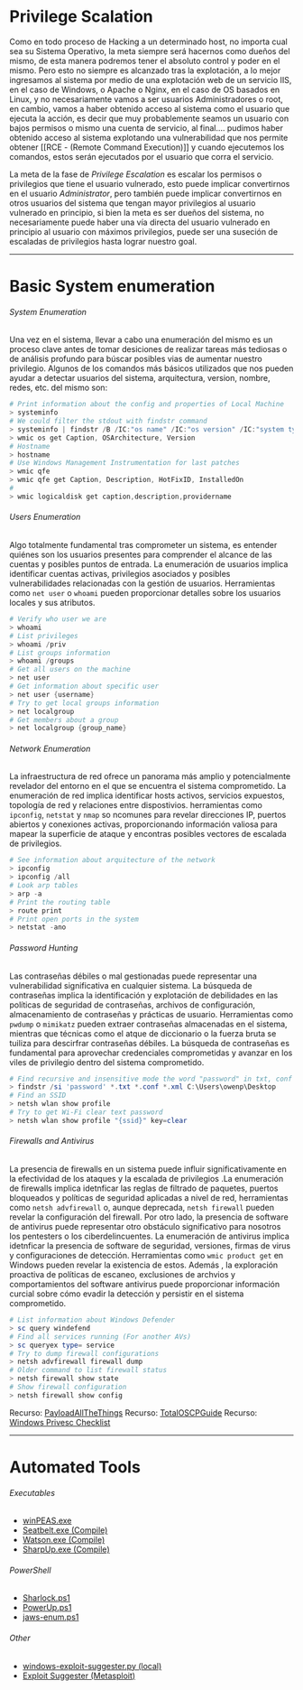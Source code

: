 # Privilege Scalation

Como en todo proceso de Hacking a un determinado host, no importa cual sea su Sistema Operativo, la meta siempre será hacernos como dueños del mismo, de esta manera podremos tener el absoluto control y poder en el mismo. Pero esto no siempre es alcanzado tras la explotación, a lo mejor ingresamos al sistema por medio de una explotación web de un servicio IIS, en el caso de Windows, o Apache o Nginx, en el caso de OS basados en Linux, y no necesariamente vamos a ser usuarios Administradores o root, en cambio, vamos a haber obtenido acceso al sistema como el usuario que ejecuta la acción, es decir que muy probablemente seamos un usuario con bajos permisos o mismo una cuenta de servicio, al final.... pudimos haber obtenido acceso al sistema explotando una vulnerabilidad que nos permite obtener [[RCE - (Remote Command Execution)]] y cuando ejecutemos los comandos, estos serán ejecutados por el usuario que corra el servicio.

La meta de la fase de *Privilege Escalation* es escalar los permisos o privilegios que tiene el usuario vulnerado, esto puede implicar convertirnos en el usuario *Administrator*,  pero también puede implicar convertirnos en otros usuarios del sistema que tengan mayor privilegios al usuario vulnerado en principio, si bien la meta es ser dueños del sistema, no necesariamente puede haber una vía directa del usuario vulnerado en principio al usuario con máximos privilegios, puede ser una suseción de escaladas de privilegios hasta lograr nuestro goal. 

----
# Basic System enumeration

###### System Enumeration

Una vez en el sistema, llevar a cabo una enumeración del mismo es un proceso clave antes de tomar desiciones de realizar tareas más tediosas o de análisis profundo para búscar posibles vias de aumentar nuestro privilegio. Algunos de los comandos más básicos utilizados que nos pueden ayudar a detectar usuarios del sistema, arquitectura, version, nombre, redes, etc. del mismo son:

```powershell
# Print information about the config and properties of Local Machine
> systeminfo
# We could filter the stdout with findstr command
> systeminfo | findstr /B /IC:"os name" /IC:"os version" /IC:"system type"
> wmic os get Caption, OSArchitecture, Version
# Hostname 
> hostname
# Use Windows Management Instrumentation for last patches
> wmic qfe
> wmic qfe get Caption, Description, HotFixID, InstalledOn
# 
> wmic logicaldisk get caption,description,providername
```
###### Users Enumeration

Algo totalmente fundamental tras comprometer un sistema, es entender quiénes son los usuarios presentes para comprender el alcance de las cuentas y posibles puntos de entrada. La enumeración de usuarios implica identificar cuentas activas, privilegios asociados y posibles vulnerabilidades relacionadas con la gestión de usuarios. Herramientas como `net user` o `whoami` pueden proporcionar detalles sobre los usuarios locales y sus atributos. 

```powershell
# Verify who user we are
> whoami
# List privileges
> whoami /priv
# List groups information
> whoami /groups
# Get all users on the machine
> net user 
# Get information about specific user
> net user {username}
# Try to get local groups information
> net localgroup 
# Get members about a group
> net localgroup {group_name}
```

###### Network Enumeration

La infraestructura de red ofrece un panorama más amplio y potencialmente revelador del entorno en el que se encuentra el sistema comprometido. La enumeración de red implica identificar hosts activos, servicios expuestos, topología de red y relaciones entre dispostivios. herramientas como `ipconfig`, `netstat` y `nmap` so ncomunes para revelar direcciones IP, puertos abiertos y  conexiones activas, proporcionando información valiosa para mapear la superficie de ataque y encontras posibles vectores de escalada de privilegios.

```powershell
# See information about arquitecture of the network
> ipconfig
> ipconfig /all
# Look arp tables
> arp -a 
# Print the routing table
> route print
# Print open ports in the system
> netstat -ano
```
###### Password Hunting

Las contraseñas débiles o mal gestionadas puede representar una vulnerabilidad significativa en cualquier sistema. La búsqueda de contraseñas implica la identificación y explotación de debilidades en las políticas de seguridad de contraseñas, archivos de configuración, almacenamiento de contraseñas y prácticas de usuario. Herramientas como `pwdump` o `mimikatz` pueden extraer contraseñas almacenadas en el sistema, mientras que técnicas como el atque de diccionario o la fuerza bruta se tuiliza para descirfrar contraseñas débiles. La búsqueda de contraseñas es fundamental para aprovechar credenciales comprometidas y avanzar en los viles de privilegio dentro del sistema comprometido.

```powershell
# Find recursive and insensitive mode the word "password" in txt, conf and xml file in owenp user desktop
> findstr /si 'password' *.txt *.conf *.xml C:\Users\owenp\Desktop
# Find an SSID
> netsh wlan show profile
# Try to get Wi-Fi clear text password 
> netsh wlan show profile "{ssid}" key=clear
```
###### Firewalls and Antivirus

La presencia de firewalls en un sistema puede influir significativamente en la efectividad de los ataques y la escalada de privilegios .La enumeración de firewalls implica idetnficar las reglas de filtrado de paquetes, puertos bloqueados y políticas de seguridad aplicadas a nivel de red, herramientas como `netsh advfirewall` o, aunque deprecada, `netsh firewall` pueden revelar la configuración del firewall. 
Por otro lado, la presencia de software de antivirus puede representar otro obstáculo significativo para nosotros los pentesters o los ciberdelincuentes. La enumeración de antivirus implica idetnficar la presencia de software de seguridad, versiones, firmas de virus y configuraciones de detección. Herramientas como `wmic product get` en Windows pueden revelar la existencia de estos. Además , la exploración proactiva de políticas de escaneo, exclusiones de archvios y comportamientos del software antivirus puede proporcionar información curcial sobre cómo evadir la detección y persistir en el sistema comprometido.

```powershell
# List information about Windows Defender
> sc query windefend
# Find all services running (For another AVs)
> sc queryex type= service
# Try to dump firewall configurations
> netsh advfirewall firewall dump
# Older command to list firewall status
> netsh firewall show state 
# Show firewall configuration
> netsh firewall show config
```

Recurso: [PayloadAllTheThings](https://github.com/swisskyrepo/PayloadsAllTheThings/blob/master/Methodology%20and%20Resources/Windows%20-%20Privilege%20Escalation.md)
Recurso: [TotalOSCPGuide](https://sushant747.gitbooks.io/total-oscp-guide/content/privilege_escalation_windows.html)
Recurso: [Windows Privesc Checklist]()

---
# Automated Tools
###### Executables
- [winPEAS.exe](https://github.com/peass-ng/PEASS-ng/tree/master/winPEAS)
- [Seatbelt.exe (Compile)](https://github.com/GhostPack/Seatbelt)
- [Watson.exe (Compile)](https://github.com/rasta-mouse/Watson)
- [SharpUp.exe (Compile)](https://github.com/GhostPack/SharpUp)
###### PowerShell
- [Sharlock.ps1](https://github.com/rasta-mouse/Sherlock)
- [PowerUp.ps1](https://github.com/PowerShellMafia/PowerSploit/tree/master/Privesc)
- [jaws-enum.ps1](https://github.com/411Hall/JAWS)
###### Other
- [windows-exploit-suggester.py (local)](https://github.com/AonCyberLabs/Windows-Exploit-Suggester)
- [Exploit Suggester (Metasploit)](https://www.rapid7.com/blog/post/2015/08/11/metasploit-local-exploit-suggester-do-less-get-more/)

